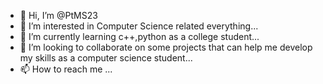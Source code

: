 - 👋 Hi, I’m @PtMS23
- 👀 I’m interested in Computer Science related everything...
- 🌱 I’m currently learning c++,python as a college student...
- 💞️ I’m looking to collaborate on some projects that can help me develop my skills as a computer science student...
- 📫 How to reach me ...

<!---
PtMS23/PtMS23 is a ✨ special ✨ repository because its `README.md` (this file) appears on your GitHub profile.
You can click the Preview link to take a look at your changes.
--->
